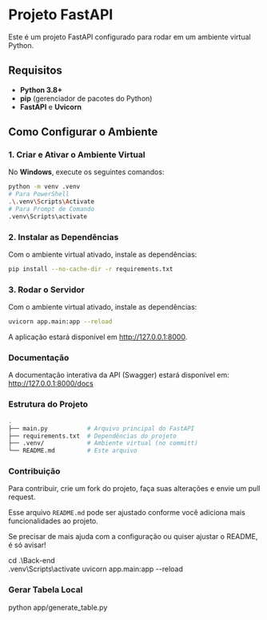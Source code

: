 # Projeto FastAPI

Este é um projeto FastAPI configurado para rodar em um ambiente virtual Python.

## Requisitos

- **Python 3.8+**
- **pip** (gerenciador de pacotes do Python)
- **FastAPI** e **Uvicorn**

## Como Configurar o Ambiente

### 1. Criar e Ativar o Ambiente Virtual

No **Windows**, execute os seguintes comandos:

```bash
python -m venv .venv
# Para PowerShell
.\.venv\Scripts\Activate
# Para Prompt de Comando
.venv\Scripts\activate
```

### 2. Instalar as Dependências

Com o ambiente virtual ativado, instale as dependências:

```bash
pip install --no-cache-dir -r requirements.txt
```

### 3. Rodar o Servidor

Com o ambiente virtual ativado, instale as dependências:

```bash
uvicorn app.main:app --reload
```

A aplicação estará disponível em http://127.0.0.1:8000.

### Documentação
A documentação interativa da API (Swagger) estará disponível em: http://127.0.0.1:8000/docs

### Estrutura do Projeto

```bash
.
├── main.py           # Arquivo principal do FastAPI
├── requirements.txt  # Dependências do projeto
├── .venv/            # Ambiente virtual (no committ)
└── README.md         # Este arquivo
```

### Contribuição
Para contribuir, crie um fork do projeto, faça suas alterações e envie um pull request.

Esse arquivo `README.md` pode ser ajustado conforme você adiciona mais funcionalidades ao projeto.

Se precisar de mais ajuda com a configuração ou quiser ajustar o README, é só avisar!

cd .\Back-end\
.venv\Scripts\activate
uvicorn app.main:app --reload

### Gerar Tabela Local
python app/generate_table.py